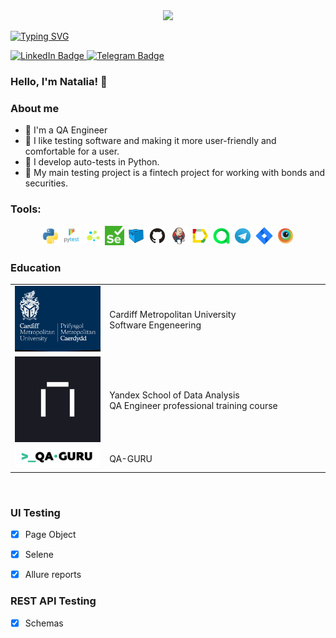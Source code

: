 <div id="header" align="center">
  <img src="https://media.giphy.com/media/TKk8mayzb9et4mb6Ut/giphy.gif" width="100"/>
</div>

[![Typing SVG](https://readme-typing-svg.demolab.com?font=Roboto&weight=800&size=35&pause=1000&multiline=true&width=435&lines=I'm+a+software+tester)](https://git.io/typing-svg)


<div id="badges">
  <a href="https://www.linkedin.com/in/natalia-ershova-qa-tester/">
    <img src="https://img.shields.io/badge/LinkedIn-blue?style=for-the-badge&logo=linkedin&logoColor=white" alt="LinkedIn Badge"/>
  </a>
  <a href="https://t.me/tasha7777777">
    <img src="https://img.shields.io/badge/Telegram-blue?style=for-the-badge&logo=telegram&logoColor=white" alt="Telegram Badge"/>
  </a>  
</div>

### Hello, I'm Natalia! :cherry_blossom:


### <a>About me</a>

- 💼 I'm a QA Engineer
- 🌱 I like testing software and making it more user-friendly and comfortable for a user.
- 🌱 I develop auto-tests in Python.
- 🌱 My main testing project is a fintech project for working with bonds and securities.


###  <a>Tools:</a>
<p align="center">

<img width="6%" title="Python" src="logo/python.svg">
<img width="6%" title="Pytest" src="logo/pytest.svg">
<img width="6%" title="Selene" src="logo/selene.png">
<img width="6%" title="Selenium" src="logo/selenium.png">
<img width="6%" title="Selenoid" src="logo/Selenoid.svg">
<img width="6%" title="GitHub" src="logo/GitHub.svg">
<img width="6%" title="Jenkins" src="logo/Jenkins.svg">  
<img width="6%" title="AllureReport" src="logo/Allure_Report.svg">  
<img width="6%" title="AllureTestOPS" src="logo/Allure_TO.svg"> 
<img width="6%" title="Telegram" src="logo/Telegram.svg">  
<img width="6%" title="Jira" src="logo/jira.svg"> 
<img width="6%" title="Browserstack" src="logo/Browserstack.svg"> 
</p>

###  <a> Education <a>
<table width="100%" border='0'>
   <tr> 
    <td width="30%" valign="bottom"><img src="images/cardiff.jpg"></td><td valign="middle">Cardiff Metropolitan University</br>Software Engeneering</td></tr>
    <tr><td width="30%" valign="bottom"><img src="images/prakticum.jpg"></td><td valign="middle">Yandex School 
of Data Analysis</br>QA Engineer professional training course</td>
    <tr><td width="30%" valign="bottom"><img src="images/qa-guru80.png"></td><td valign="middle">QA-GURU</td></tr>
   </tr>
  </table>
  </br>
  
  

###  UI Testing

- [x] Page Object
- [x] Selene
- [x] Allure reports


###  REST API Testing

- [x] Schemas



